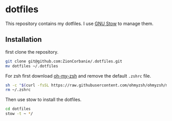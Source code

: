 # dotfiles

This repository contains my dotfiles. I use [GNU Stow](https://www.gnu.org/software/stow/) to manage them.

## Installation

first clone the repository.

```bash
git clone git@github.com:ZionCorbanie/.dotfiles.git
mv dotfiles ~/.dotfiles
```

For zsh first download [oh-my-zsh](https://ohmyz.sh/) and remove the default `.zshrc` file.

```bash
sh -c "$(curl -fsSL https://raw.githubusercontent.com/ohmyzsh/ohmyzsh/master/tools/install.sh)"
rm ~/.zshrc
```

Then use stow to install the dotfiles.

```bash
cd dotfiles
stow -t ~ */
```
